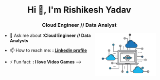 


<h1 align="center">Hi 👋, I'm Rishikesh Yadav</h1>
<h3 align="center">Cloud Engineer // Data Analyst</h3>
<img align="right" alt="Coding" width="200" src="https://github.com/rishikeshxyadav/rishikeshxyadav/blob/c5b06d6b49116a69606a6061cd4ce28b99065b00/cloud-gif-2.gif">



- 💬 Ask me about **:Cloud Engineer // Data Analysts**
- 📫 How to reach me: **: [Linkedin profile](https://www.linkedin.com/in/rishikeshhhh-yadav/)**

- ⚡ Fun fact: **: I love Video Games**
-->

